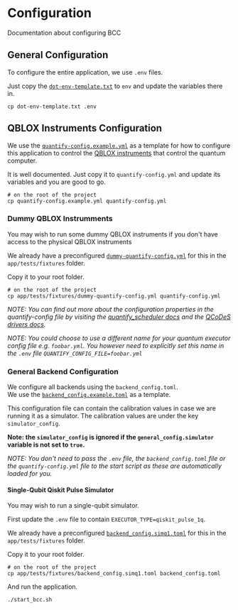 # Configuration

Documentation about configuring BCC

## General Configuration

To configure the entire application, we use `.env` files.   

Just copy the [`dot-env-template.txt`](../dot-env-template.txt) to `env` and update the variables there in.

```shell
cp dot-env-template.txt .env
```

## QBLOX Instruments Configuration

We use the [`quantify-config.example.yml`](../quantify-config.example.yml) as a template for how to configure this application
to control the [QBLOX instruments](https://qblox-qblox-instruments.readthedocs-hosted.com/en/main/index.html) that control the quantum computer. 

It is well documented. Just copy it to `quantify-config.yml` and update its variables and you are good to go.

```shell
# on the root of the project
cp quantify-config.example.yml quantify-config.yml
```

### Dummy QBLOX Instrumments

You may wish to run some dummy QBLOX instruments if you don't have access to the physical QBLOX instruments

We already have a preconfigured [`dummy-quantify-config.yml`](../app/tests/fixtures/dummy-quantify-config.yml) for this in the 
`app/tests/fixtures` folder.   

Copy it to your root folder.

```shell
# on the root of the project
cp app/tests/fixtures/dummy-quantify-config.yml quantify-config.yml
```

_NOTE: You can find out more about the configuration properties in the quantify-config file by 
visiting the [quantify_scheduler docs](https://quantify-os.org/docs/quantify-scheduler/dev/reference/qblox/Cluster.html)
and the [QCoDeS drivers docs](https://microsoft.github.io/Qcodes/)._  

_NOTE: You could choose to use a different name for your quantum executor config file e.g. `foobar.yml`.
You however need to explicitly set this name in the `.env` file `QUANTIFY_CONFIG_FILE=foobar.yml`_  

### General Backend Configuration

We configure all backends using the `backend_config.toml`.   
We use the [`backend_config.example.toml`](../backend_config.example.toml) as a template.  

This configuration file can contain the calibration values in case we are running it as a simulator.
The calibration values are under the key `simulator_config`. 

**Note: the `simulator_config` is ignored if the `general_config.simulator` variable is not set to `true`.**    

_NOTE: You don't need to pass the `.env` file, the `backend_config.toml` file or the `quantify-config.yml` file to the 
start script as these are automatically loaded for you._  

#### Single-Qubit Qiskit Pulse Simulator

You may wish to run a single-qubit simulator.  

First update the `.env` file to contain `EXECUTOR_TYPE=qiskit_pulse_1q`.  

We already have a preconfigured [`backend_config.simq1.toml`](../app/tests/fixtures/backend_config.simq1.toml) for this in the 
`app/tests/fixtures` folder.   

Copy it to your root folder.

```shell
# on the root of the project
cp app/tests/fixtures/backend_config.simq1.toml backend_config.toml
```

And run the application.

```shell
./start_bcc.sh
```